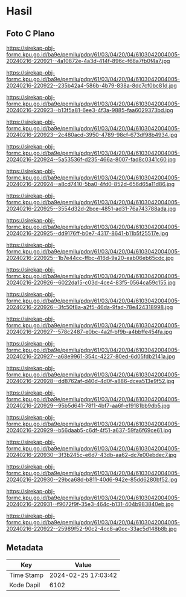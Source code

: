 # Hasil

## Foto C Plano

https://sirekap-obj-formc.kpu.go.id/ba9e/pemilu/pdpr/61/03/04/20/04/6103042004005-20240216-220921--4a10872e-4a3d-414f-896c-f68a7fb0f4a7.jpg

https://sirekap-obj-formc.kpu.go.id/ba9e/pemilu/pdpr/61/03/04/20/04/6103042004005-20240216-220922--235b42a4-586b-4b79-838a-8dc7cf0bc81d.jpg

https://sirekap-obj-formc.kpu.go.id/ba9e/pemilu/pdpr/61/03/04/20/04/6103042004005-20240216-220923--b13f5a81-6ee3-4f3a-9885-faa6029373bd.jpg

https://sirekap-obj-formc.kpu.go.id/ba9e/pemilu/pdpr/61/03/04/20/04/6103042004005-20240216-220923--2c480acd-3950-4789-98cf-673df98b4934.jpg

https://sirekap-obj-formc.kpu.go.id/ba9e/pemilu/pdpr/61/03/04/20/04/6103042004005-20240216-220924--5a53536f-d235-466a-8007-fad8c0341c60.jpg

https://sirekap-obj-formc.kpu.go.id/ba9e/pemilu/pdpr/61/03/04/20/04/6103042004005-20240216-220924--a8cd7410-5ba0-4fd0-852d-656d65a11d86.jpg

https://sirekap-obj-formc.kpu.go.id/ba9e/pemilu/pdpr/61/03/04/20/04/6103042004005-20240216-220925--3554d32d-2bce-4851-ad31-76a743788ada.jpg

https://sirekap-obj-formc.kpu.go.id/ba9e/pemilu/pdpr/61/03/04/20/04/6103042004005-20240216-220925--dd9176ff-b0e7-4317-8641-b11b5f25517e.jpg

https://sirekap-obj-formc.kpu.go.id/ba9e/pemilu/pdpr/61/03/04/20/04/6103042004005-20240216-220925--1b7e44cc-ffbc-416d-9a20-eab06eb65cdc.jpg

https://sirekap-obj-formc.kpu.go.id/ba9e/pemilu/pdpr/61/03/04/20/04/6103042004005-20240216-220926--6022da15-c03d-4ce4-83f5-0564ca59c155.jpg

https://sirekap-obj-formc.kpu.go.id/ba9e/pemilu/pdpr/61/03/04/20/04/6103042004005-20240216-220926--3fc50f8a-a2f5-46da-9fad-78e424318998.jpg

https://sirekap-obj-formc.kpu.go.id/ba9e/pemilu/pdpr/61/03/04/20/04/6103042004005-20240216-220927--578c2487-e0bc-4a2f-bf9b-a4bbffe454fa.jpg

https://sirekap-obj-formc.kpu.go.id/ba9e/pemilu/pdpr/61/03/04/20/04/6103042004005-20240216-220927--a68e9961-354c-4227-80ed-6d05fdb2141a.jpg

https://sirekap-obj-formc.kpu.go.id/ba9e/pemilu/pdpr/61/03/04/20/04/6103042004005-20240216-220928--dd8762af-d40d-4d0f-a886-dcea513e9f52.jpg

https://sirekap-obj-formc.kpu.go.id/ba9e/pemilu/pdpr/61/03/04/20/04/6103042004005-20240216-220929--95b5d641-78f1-4bf7-aa6f-e19181bb9db5.jpg

https://sirekap-obj-formc.kpu.go.id/ba9e/pemilu/pdpr/61/03/04/20/04/6103042004005-20240216-220929--b56daab5-c6df-4f51-a637-59fa6f69ce61.jpg

https://sirekap-obj-formc.kpu.go.id/ba9e/pemilu/pdpr/61/03/04/20/04/6103042004005-20240216-220930--3f3b245c-e6d7-43db-aa62-dc7e00ebdec7.jpg

https://sirekap-obj-formc.kpu.go.id/ba9e/pemilu/pdpr/61/03/04/20/04/6103042004005-20240216-220930--29bca68d-b811-40d6-942e-85dd6280bf52.jpg

https://sirekap-obj-formc.kpu.go.id/ba9e/pemilu/pdpr/61/03/04/20/04/6103042004005-20240216-220931--f9072f9f-35e3-464c-b131-404b983840eb.jpg

https://sirekap-obj-formc.kpu.go.id/ba9e/pemilu/pdpr/61/03/04/20/04/6103042004005-20240216-220922--25989f52-90c2-4cc8-a0cc-33ac5d148b8b.jpg


## Metadata

| Key        | Value               |
| ---------- | ------------------- |
| Time Stamp | 2024-02-25 17:03:42 |
| Kode Dapil | 6102                |



